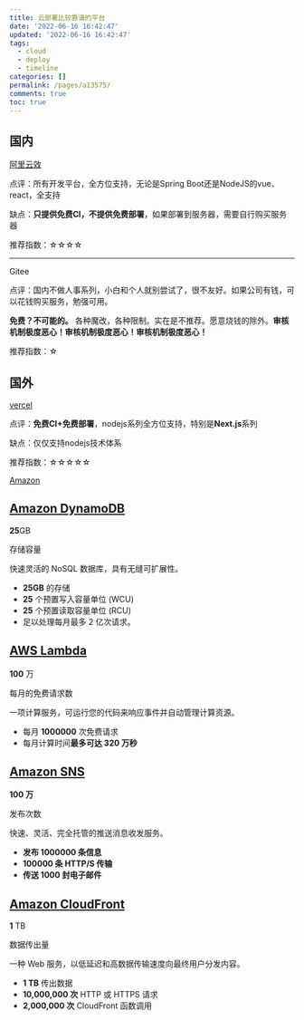```yaml
---
title: 云部署比较靠谱的平台
date: '2022-06-16 16:42:47'
updated: '2022-06-16 16:42:47'
tags:
  - cloud
  - deploy
  - timeline
categories: []
permalink: /pages/a13575/
comments: true
toc: true
---
```

## 国内

[阿里云效](https://flow.aliyun.com/)

点评：所有开发平台，全方位支持，无论是Spring Boot还是NodeJS的vue、react，全支持

缺点：**只提供免费CI，不提供免费部署**，如果部署到服务器，需要自行购买服务器

推荐指数：☆☆☆☆

------

Gitee

点评：国内不做人事系列，小白和个人就别尝试了，很不友好。如果公司有钱，可以花钱购买服务，勉强可用。

**免费？不可能的。** 各种魔改，各种限制。实在是不推荐。愿意烧钱的除外。**审核机制极度恶心！审核机制极度恶心！审核机制极度恶心！**

推荐指数：☆

## 国外

[vercel](https://vercel.com/)

点评：**免费CI+免费部署**，nodejs系列全方位支持，特别是**Next.js**系列

缺点：仅仅支持nodejs技术体系

推荐指数：☆☆☆☆☆

[Amazon](https://aws.amazon.com/cn/free/?all-free-tier.sort-by=item.additionalFields.SortRank&all-free-tier.sort-order=asc&awsf.Free%20Tier%20Types=tier%23always-free&awsf.Free%20Tier%20Categories=*all&all-free-tier.sort-order=asc&awsf.Free%20Tier%20Types=*all&awsf.Free%20Tier%20Categories=*all&awsm.page-all-free-tier=1)

## [Amazon DynamoDB](https://aws.amazon.com/dynamodb/?did=ft_card&trk=ft_card)

**25**GB

存储容量

快速灵活的 NoSQL 数据库，具有无缝可扩展性。

- **25GB** 的存储
- **25** 个预置写入容量单位 (WCU)
- **25** 个预置读取容量单位 (RCU)
- 足以处理每月最多 2 亿次请求。

## [AWS Lambda](https://aws.amazon.com/lambda/?did=ft_card&trk=ft_card)

**100** 万

每月的免费请求数

一项计算服务，可运行您的代码来响应事件并自动管理计算资源。

- 每月 **1000000** 次免费请求
- 每月计算时间**最多可达 320 万秒**

## [Amazon SNS](https://aws.amazon.com/sns/?did=ft_card&trk=ft_card)

**100 万**

发布次数

快速、灵活、完全托管的推送消息收发服务。

- **发布 1000000 条信息**
- **100000 条 HTTP/S 传输**
- **传送 1000 封电子邮件**

## [Amazon CloudFront](https://aws.amazon.com/cloudfront/?did=ft_card&trk=ft_card)

**1** TB

数据传出量

一种 Web 服务，以低延迟和高数据传输速度向最终用户分发内容。

- **1 TB** 传出数据
- **10,000,000 次** HTTP 或 HTTPS 请求
- **2,000,000 次** CloudFront 函数调用